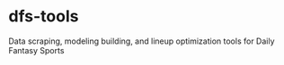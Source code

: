 # dfs-tools
Data scraping, modeling building, and lineup optimization tools for Daily Fantasy Sports
